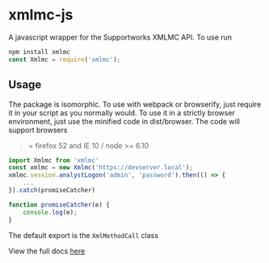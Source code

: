 # xmlmc-js

A javascript wrapper for the Supportworks XMLMC API. To use run

```js
npm install xmlmc
const Xmlmc = require('xmlmc');
``` 



## Usage
The package is isomorphic. To use with webpack or browserify, just require it in your script as you normally would.
To use it in a strictly browser environment, just use the minified code in dist/browser. The code will support browsers
>= firefox 52 and IE 10 / node >= 6.10

```js
import Xmlmc from 'xmlmc'
const xmlmc = new Xmlmc('https://devserver.local');
xmlmc.session.analystLogon('admin', 'password').then(() => {
    ...
}).catch(promiseCatcher)

function promiseCatcher(e) {
    console.log(e);
}
```

The default export is the `XmlMethodCall` class

View the full docs [here](https://richbai90.github.io/xmlmc-js/) 
